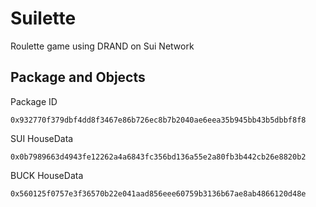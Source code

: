 # Suilette
Roulette game using DRAND on Sui Network

## Package and Objects
Package ID
```
0x932770f379dbf4dd8f3467e86b726ec8b7b2040ae6eea35b945bb43b5dbbf8f8
```
SUI HouseData
```
0x0b7989663d4943fe12262a4a6843fc356bd136a55e2a80fb3b442cb26e8820b2
```
BUCK HouseData
```
0x560125f0757e3f36570b22e041aad856eee60759b3136b67ae8ab4866120d48e
```
